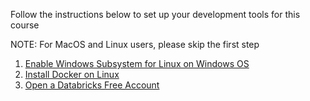 Follow the instructions below to set up your development tools for this course

NOTE: For MacOS and Linux users, please skip the first step
1. [Enable Windows Subsystem for Linux on Windows OS](./wsl_setup.md)
2. [Install Docker on Linux](./docker_setup.md)
3. [Open a Databricks Free Account](./databricks_setup.md)